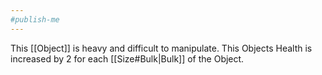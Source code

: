```yaml
---
#publish-me
---
```

This [[Object]] is heavy and difficult to manipulate.
This Objects Health is increased by 2 for each [[Size#Bulk|Bulk]] of the Object.